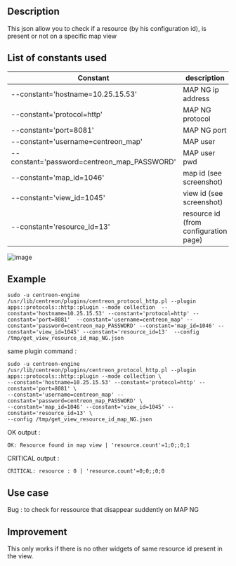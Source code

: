 ## Description ##
This json allow you to check if a resource (by his configuration id), is present or not on a specific map view 

## List of constants used ##
| Constant  | description |
| ------------- | ------------- |
|--constant='hostname=10.25.15.53' | MAP NG ip address  |
|--constant='protocol=http' | MAP NG protocol  |
|--constant='port=8081' | MAP NG port  |
|--constant='username=centreon_map'  | MAP user  |
|--constant='password=centreon_map_PASSWORD'  | MAP user pwd  |
|--constant='map_id=1046'  | map id (see screenshot)  |
|--constant='view_id=1045' | view id (see screenshot)  |
|--constant='resource_id=13' | resource id (from configuration page)  |

![image](https://github.com/alexvea/http_collection_examples/assets/35368807/a0673cb6-0cdb-498d-8864-e3323aac24d2)


## Example ##
````
sudo -u centreon-engine /usr/lib/centreon/plugins/centreon_protocol_http.pl --plugin  apps::protocols::http::plugin --mode collection  --constant='hostname=10.25.15.53' --constant='protocol=http' --constant='port=8081'  --constant='username=centreon_map' --constant='password=centreon_map_PASSWORD' --constant='map_id=1046' --constant='view_id=1045' --constant='resource_id=13'  --config /tmp/get_view_resource_id_map_NG.json
````
same plugin command :
````
sudo -u centreon-engine /usr/lib/centreon/plugins/centreon_protocol_http.pl --plugin  apps::protocols::http::plugin --mode collection \
--constant='hostname=10.25.15.53' --constant='protocol=http' --constant='port=8081' \
--constant='username=centreon_map' --constant='password=centreon_map_PASSWORD' \
--constant='map_id=1046' --constant='view_id=1045' --constant='resource_id=13' \
--config /tmp/get_view_resource_id_map_NG.json
````
OK output : 

````
OK: Resource found in map view | 'resource.count'=1;0;;0;1
````

CRITICAL output :

````
CRITICAL: resource : 0 | 'resource.count'=0;0;;0;0
````
## Use case ##

Bug : to check for ressource that disappear suddently on MAP NG

## Improvement ##

This only works if there is no other widgets of same resource id present in the view.
